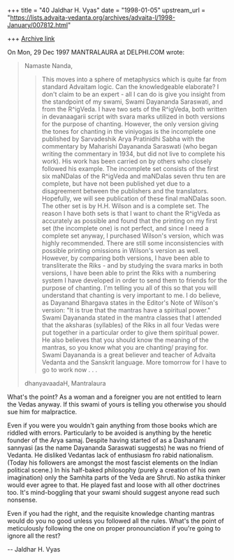 +++
title = "40 Jaldhar H. Vyas"
date = "1998-01-05"
upstream_url = "https://lists.advaita-vedanta.org/archives/advaita-l/1998-January/007812.html"

+++
[Archive link](https://lists.advaita-vedanta.org/archives/advaita-l/1998-January/007812.html)

On Mon, 29 Dec 1997 MANTRALAURA at DELPHI.COM wrote:

> Namaste Nanda,
> >This moves into a sphere of metaphysics which
> >is quite far from standard Advaitam logic. Can
> >the knowledgeable elaborate?
>   I don't claim to be an expert - all I can do
> is give you insight from the standpoint of my
> swami, Swami Dayananda Saraswati, and from the
> R^igVeda.
>   I have two sets of the R^igVeda, both written
> in devanaagarii script with svara marks utilized
> in both versions for the purpose of chanting.
> However, the only version giving the tones for
> chanting in the viniyogas is the incomplete
> one published by Sarvadeshik Arya Pratinidhi
> Sabha with the commentary by Maharishi
> Dayananda Saraswati (who began writing the
> commentary in 1934, but did not live to
> complete his work). His work has been carried
> on by others who closely followed his example.
> The incomplete set consists of the first six
> maNDalas of the R^igVeda and maNDalas seven
> thru ten are complete, but have not been
> published yet due to a disagreement between
> the publishers and the translators. Hopefully,
> we will see publication of these final maNDalas
> soon.
>   The other set is by H.H. Wilson and is a
> complete set. The reason I have both sets is
> that I want to chant the R^igVeda as accurately
> as possible and found that the printing on my
> first set (the incomplete one) is not perfect,
> and since I need a complete set anyway, I purchased
> Wilson's version, which was highly recommended.
> There are still some inconsistencies with possible
> printing omissions in Wilson's version as well.
> However, by comparing both versions, I have been
> able to transliterate the Riks - and by studying the
> svara marks in both versions, I have been able to
> print the Riks with a numbering system I have developed
> in order to send them to friends for the purpose of
> chanting.
>   I'm telling you all of this so that you will
> understand that chanting is very important to me.
> I do believe, as Dayanand Bhargava states in the
> Editor's Note of Wilson's version:
>   "It is true that the mantras have a spiritual
> power."
>   Swami Dayananda stated in the mantra classes that
> I attended that the aksharas (syllables) of the
> Riks in all four Vedas were put together in a
> particular order to give them spiritual power. He
> also believes that you should know the meaning of
> the mantras, so you know what you are chanting/
> praying for. Swami Dayananda is a great believer
> and teacher of Advaita Vedanta and the Sanskrit
> language.
>   More tomorrow for I have to go to work now . . .
>
> dhanyavaadaH,
>   Mantralaura
>

What's the point?  As a woman and a foreigner you are not entitled to
learn the Vedas anyway. If this swami of yours is telling you otherwise
you should sue him for malpractice.

Even if you were you wouldn't gain anything from those books which are
riddled with errors.  Particularly to be avoided is anything by the
heretic founder of the Arya samaj.  Despite having started of as a
Dashanami sannyasi (as the name Dayananda Saraswati suggests) he was no
friend of Vedanta.  He disliked Vedantas lack of enthusiasm fro rabid
nationalism.  (Today his followers are amongst the most fascist elements
on the Indian political scene.) In his half-baked philosophy (purely a
creation of his own imagination) only the Samhita parts of the Veda are
Shruti.  No astika thinker would ever agree to that.  He played fast and
loose with all other doctrines too.  It's mind-boggling that your swami
should suggest anyone read such nonsense.

Even if you had the right, and the requisite knowledge chanting mantras
would do you no good unless you followed all the rules.  What's the point
of meticulously following the one on proper pronounciation if you're going
to ignore all the rest?

--
Jaldhar H. Vyas <jaldhar at braincells.com>

